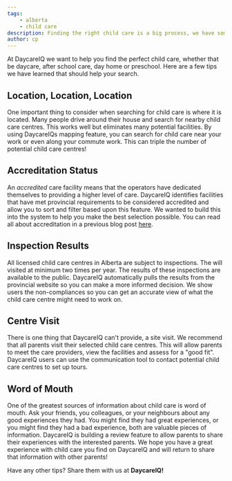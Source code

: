 ```yaml
---
tags:
    - alberta
    - child care
description: Finding the right child care is a big process, we have some tips to make it easier!
author: cp
---
```

At DaycareIQ we want to help you find the perfect child care, whether that be daycare, after school care, day home or preschool.  Here are a few tips we have learned that should help your search.

## Location, Location, Location ##

One important thing to consider when searching for child care is where it is located.  Many people drive around their house and search for nearby child care centres.  This works well but eliminates many potential facilities.  By using DaycareIQs mapping feature, you can search for child care near your work or even along your commute work.  This can triple the number of potential child care centres!

## Accreditation Status ##

An *accredited* care facility means that the operators have dedicated themselves to providing a higher level of care.  DaycareIQ identifies facilities that have met provincial requirements to be considered accredited and allow you to sort and filter based upon this feature.  We wanted to build this into the system to help you make the best selection possible.  You can read all about accreditation in a previous blog post [here](http://blog.daycareiq.com/2015-alberta-daycare-accreditation/).

## Inspection Results ##

All licensed child care centres in Alberta are subject to inspections.  The will visited at minimum two times per year.  The results of these inspections are available to the public.  DaycareIQ automatically pulls the results from the provincial website so you can make a more informed decision.  We show users the non-compliances so you can get an accurate view of what the child care centre might need to work on.

## Centre Visit ##

There is one thing that DaycareIQ can't provide, a site visit.  We recommend that all parents visit their selected child care centres.  This will allow parents to meet the care providers, view the facilities and assess for a "good fit".  DaycareIQ users can use the communication tool to contact potential child care centres to set up tours.

## Word of Mouth ##

One of the greatest sources of information about child care is word of mouth.  Ask your friends, you colleagues, or your neighbours about any good experiences they had.  You might find they had great experiences, or you might find they had a bad experience, both are valuable pieces of information.  DaycareIQ is building a review feature to allow parents to share their experiences with the interested parents.  We hope you have a great experience with child care you find on DaycareIQ and will return to share that information with other parents!

Have any other tips?  Share them with us at **DaycareIQ!**



